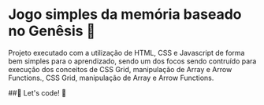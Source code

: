 # Jogo simples da memória baseado no Genêsis 🧠
Projeto executado com a utilização de HTML, CSS e Javascript de forma bem simples para o aprendizado, sendo um dos focos sendo contruído para execução dos conceitos de CSS Grid, manipulação de Array e Arrow Functions., CSS Grid, manipulação de Array e Arrow Functions.

##🚀 Let's code! 🚀
